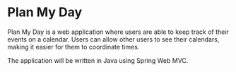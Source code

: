 # Plan My Day
Plan My Day is a web application where users are able to keep track of their events on a calendar.
Users can allow other users to see their calendars, making it easier for them to coordinate times.

The application will be written in Java using Spring Web MVC.
